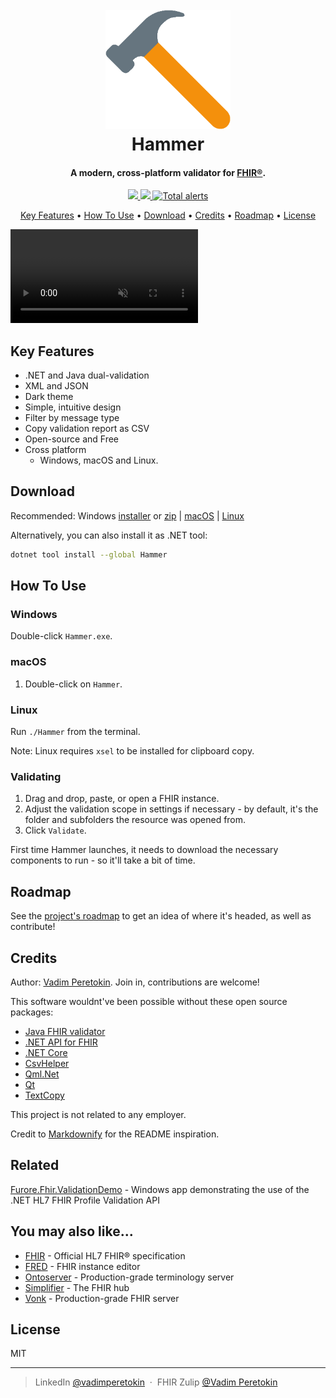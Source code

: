 <h1 align="center">
  <br>
  <a href="https://github.com/health-validator/Hammer"><img src="https://raw.githubusercontent.com/health-validator/Hammer/master/assets/hammer-logo.png" alt="Hammer" width="200"></a>
  <br>
  Hammer
  <br>
</h1>

<h4 align="center">A modern, cross-platform validator for <a href="http://hl7.org/fhir/index.html" target="_blank">FHIR®</a>.</h4>

<p align="center">
  <a href="https://chat.fhir.org/#narrow/stream/179239-tooling/topic/Hammer">
    <img src="https://img.shields.io/badge/chat-on%20zulip-green.svg">
  </a>
  <a href="https://github.com/health-validator/Hammer/issues">
    <img src="https://img.shields.io/badge/contributions-welcome-brightgreen.svg?style=flat">
  </a>
  <a href="https://lgtm.com/projects/g/health-validator/Hammer/alerts/">
    <img alt="Total alerts" src="https://img.shields.io/lgtm/alerts/g/health-validator/Hammer.svg?logo=lgtm&logoWidth=18"/>
  </a>
</p>

<p align="center">
  <a href="#key-features">Key Features</a> •
  <a href="#how-to-use">How To Use</a> •
  <a href="#download">Download</a> •
  <a href="#credits">Credits</a> •
  <a href="#roadmap">Roadmap</a> •
  <a href="#license">License</a>
</p>

<div class="center">
  <video class="hammer-intro" muted autoplay loop playsinline>
    <source src="/assets/hammer-intro.webm" type="video/webm">
    <source src="/assets/hammer-intro.mp4" type="video/mp4">
  </video>
</div>

## Key Features

* .NET and Java dual-validation
* XML and JSON
* Dark theme
* Simple, intuitive design
* Filter by message type
* Copy validation report as CSV
* Open-source and Free
* Cross platform
  - Windows, macOS and Linux.

## Download

Recommended: Windows [installer](https://github.com/health-validator/Hammer/releases/download/Hammer-0.0.3/Hammer-0.0.3-installer.exe) or [zip](https://github.com/health-validator/Hammer/releases/download/Hammer-0.0.3/Hammer-0.0.3-installerfree.zip) | [macOS](https://github.com/health-validator/Hammer/releases/download/Hammer-0.0.3/hammer-macos.zip) | [Linux](https://github.com/health-validator/Hammer/releases/download/Hammer-0.0.3/hammer-linux.zip)

Alternatively, you can also install it as .NET tool:

```sh
dotnet tool install --global Hammer
```

## How To Use

### Windows
Double-click `Hammer.exe`.

### macOS
1. Double-click on `Hammer`.

### Linux
Run `./Hammer` from the terminal.

Note: Linux requires `xsel` to be installed for clipboard copy.

### Validating

1. Drag and drop, paste, or open a FHIR instance.
1. Adjust the validation scope in settings if necessary - by default, it's the folder and subfolders the resource was opened from.
1. Click `Validate`.

First time Hammer launches, it needs to download the necessary components to run - so it'll take a bit of time.

## Roadmap

See the [project's roadmap](https://github.com/health-validator/Hammer/blob/master/ROADMAP.md) to get an idea of where it's headed, as well as contribute!

## Credits

Author: [Vadim Peretokin](https://www.linkedin.com/in/vadimperetokin). Join in, contributions are welcome!

This software wouldnt've been possible without these open source packages:

- [Java FHIR validator](https://www.hl7.org/fhir/validation.html#jar)
- [.NET API for FHIR](https://fire.ly/fhir-api/)
- [.NET Core](https://dotnet.microsoft.com/)
- [CsvHelper](https://joshclose.github.io/CsvHelper/)
- [Qml.Net](https://github.com/qmlnet/qmlnet)
- [Qt](https://www.qt.io/)
- [TextCopy](https://github.com/SimonCropp/TextCopy/)

This project is not related to any employer.

Credit to [Markdownify](https://github.com/amitmerchant1990/electron-markdownify) for the README inspiration.

## Related

[Furore.Fhir.ValidationDemo](https://github.com/FirelyTeam/Furore.Fhir.ValidationDemo) - Windows app demonstrating the use of the .NET HL7 FHIR Profile Validation API

## You may also like...

- [FHIR](http://hl7.org/fhir/) - Official HL7 FHIR® specification
- [FRED](https://github.com/smart-on-fhir/fred) - FHIR instance editor
- [Ontoserver](http://ontoserver.csiro.au/) - Production-grade terminology server
- [Simplifier](https://simplifier.net/) - The FHIR hub
- [Vonk](https://fire.ly/products/vonk) - Production-grade FHIR server

## License

MIT

---

> LinkedIn [@vadimperetokin](https://www.linkedin.com/in/vadimperetokin) &nbsp;&middot;&nbsp;
> FHIR Zulip [@Vadim Peretokin](https://chat.fhir.org/#narrow/search/user.20vadim.20peretokin)

